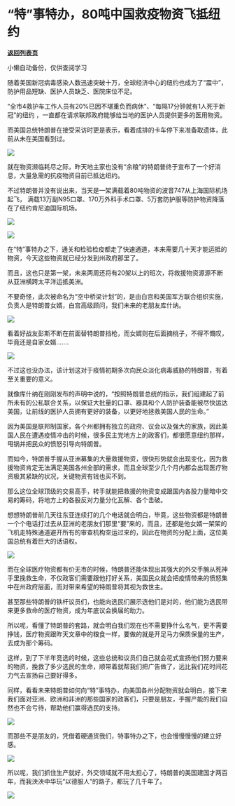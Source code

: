 # “特”事特办，80吨中国救疫物资飞抵纽约

[**返回列表页**](/gzh/政事堂2019)

小懒自动备份，仅供查阅学习

随着美国新冠病毒感染人数迅速突破十万，全球经济中心的纽约也成为了“震中”，防护用品短缺、医护人员缺乏、医院床位不足。

  

“全市4救护车工作人员有20%已因不堪重负而病休”、“每隔17分钟就有1人死于新冠”的纽约 ，一直都在请求联邦政府能够给当地的医护人员提供更多的医用物资。

  

而美国总统特朗普在接受采访时更是表示，看着成排的卡车停下来准备取遗体，此前从未在美国看到过。

  

![](https://mmbiz.qpic.cn/mmbiz_png/rxhS23yu8cM0Xak4AsfGyWiaZ3UgJNvc6fFJRKsn8sWeXrlWkIc0esBYU4IMpcTkTF7sv7B5dEk3jzya0qCeudA/640?wx_fmt=png)

  

就在物资濒临耗尽之际，昨天地主家也没有“余粮”的特朗普终于宣布了一个好消息，大量急需的抗疫物资目前已抵达纽约。

  

不过特朗普并没有说出来，当天是一架满载着80吨物资的波音747从上海国际机场起飞，
满载13万副N95口罩、170万外科手术口罩、5万套防护服等防护物资降落在了纽约肯尼迪国际机场。

  

![](https://mmbiz.qpic.cn/mmbiz_png/rxhS23yu8cM0Xak4AsfGyWiaZ3UgJNvc6CLOwAkz63HqqnpHEs54WdoibChj6RcHkDFlYZibaHevNV7mOvUPlxIpw/640?wx_fmt=png)

  

![](https://mmbiz.qpic.cn/mmbiz_png/rxhS23yu8cM0Xak4AsfGyWiaZ3UgJNvc61E0jGrg97x0t8VrYGcHIjyB3cIlMY3S73nmsicJ2KaoNXafLSnOJX3g/640?wx_fmt=png)

  

在“特”事特办之下，通关和检验检疫都走了快速通道，本来需要几十天才能运抵的物资，今天这些物资就已经分发到州政府那里了。  

  

而且，这也只是第一架，未来两周还将有20架以上的班次，将救援物资源源不断从亚洲横跨太平洋运抵美洲。

  

不要奇怪，此次被命名为“空中桥梁计划”的，是由白宫和美国军方联合组织实施，负责人是特朗普女婿，白宫高级顾问，我们未来的老朋友库什纳。

  

![](https://mmbiz.qpic.cn/mmbiz_jpg/rxhS23yu8cM0Xak4AsfGyWiaZ3UgJNvc6jvVh6JxAHX1UGRjvxiaicdLrjvXURxNiakFlbcxliayLT25cO6mj02e42Q/640?wx_fmt=jpeg)

  

看着好战友彭斯不断在前面替特朗普挡枪，而女婿则在后面摘桃子，不得不慨叹，毕竟还是自家女婿.......

  

![](https://mmbiz.qpic.cn/mmbiz_jpg/rxhS23yu8cM0Xak4AsfGyWiaZ3UgJNvc6UGXYXOzh1pxVjoXibNZqoicYCnQRXD6usE4aYBicicrPnIngGL3J01DrCg/640?wx_fmt=jpeg)

  

不过这也没办法，该计划这对于疫情初期多次向民众淡化病毒威胁的特朗普，有着至关重要的意义。  

  

就像库什纳在刚刚发布的声明中说的，“按照特朗普总统的指示，我们组建起了前所未有的公私联合关系，以保证大批量的口罩、器具和个人防护装备能被尽快运达美国，让前线的医护人员拥有更好的装备，以更好地拯救美国人民的生命。”

  

因为美国是联邦制国家，各个州都拥有独立的政府、议会以及强大的家族，因此美国人民在遭遇疫情冲击的时候，很多民主党地方上的政客们，都很愿意纽约那样，甩锅并把民众的愤怒引导向特朗普。  

  

而如今，特朗普手握从亚洲募集的大量救援物资，很快形势就会出现变化，因为救援物资肯定无法满足美国各州全部的需求，而且全球至少几个月内都会出现医疗物资极其紧缺的状况，关键物资有钱也买不到。

  

那么这位全球顶级的交易高手，转手就能把救援的物资变成跟国内各股力量暗中交易的筹码，将地方上的各股反对力量分化瓦解、各个击破。

  

想想特朗普前几天往东亚连续打的几个电话就会明白，毕竟，这些物资都是特朗普一个个电话打过去从亚洲的老朋友们那里“要”来的，而且，还都是他女婿一架架的飞机走特殊通道避开所有的审查机构空运过来的，因此在物资的分配上面，这位美国总统有着巨大的话语权。  

  

![](https://mmbiz.qpic.cn/mmbiz_png/rxhS23yu8cM0Xak4AsfGyWiaZ3UgJNvc6jKacH4rzXz5l69h1zKh2LOSFfgDPVvckz7tia4WXFwx3tDk05ZBYD0Q/640?wx_fmt=png)

  

而在全球医疗物资都有价无市的时候，特朗普还能体现出其强大的外交手腕从死神手里挽救生命，不仅政客们需要跟他打好关系，美国民众就会把疫情带来的愤怒集中在州政府层面，而对带来希望的特朗普将其视为救世主。  

  

甚至那些特朗普的铁杆议员们，也能向选民们展示选他们是对的，他们能为选民带来更多救命的医疗物资，成为年底议会换届的助力。  

  

所以呢，看懂了特朗普的套路，就会明白我们现在也不需要挣什么名气，更不需要挣钱，医疗物资跟昨天文章中的粮食一样，要做的就是开足马力保质保量的生产，去成为那个筹码。

  

这样，到了下半年竞选的时候，这些总统和议员们自己就会花式宣扬他们努力要来的物资，挽救了多少选民的生命，顺带着就帮我们把广告做了，远比我们花时间花力气去宣扬自己要好得多。

  

同样，看看未来特朗普如何向“特”事特办，向美国各州分配物资就会明白，接下来我们面对亚洲、欧洲和非洲的那些国家的政客们，只要是朋友，手握产能的我们自然也不会亏待，帮助他们赢得选民的支持。

  

![](https://mmbiz.qpic.cn/mmbiz_jpg/rxhS23yu8cM0Xak4AsfGyWiaZ3UgJNvc6jxXKeRgwnnFnNC5ib4IylbMnO7K6k4ibzhx2OZGbDqnvKJ1btXqR90bA/640?wx_fmt=jpeg)

  

而那些不是朋友的，凭借着硬通货我们，特事特办之下，也会慢慢慢慢的建立好感。

  

![](https://mmbiz.qpic.cn/mmbiz_jpg/rxhS23yu8cM0Xak4AsfGyWiaZ3UgJNvc640UdwhRUVPImrN57uRYib1IDoYBJHRJXY6hFoqicYDzCgYC4Fwj8kAbA/640?wx_fmt=jpeg)

  

所以呢，我们抓住生产就好，外交领域就不用太担心了，特朗普的美国建国才两百年，而我泱泱中华玩“以德服人”的路子，都玩了几千年了。  

  

![](https://mmbiz.qpic.cn/mmbiz_jpg/rxhS23yu8cPp0iaKAfe0ZsWfgGcY72o9Nror8TicrtnlDsqzY7y4Kum4fM3X0FMEGlbvm9HvZUiaETSnLt4DHNLbQ/640?wx_fmt=jpeg)

